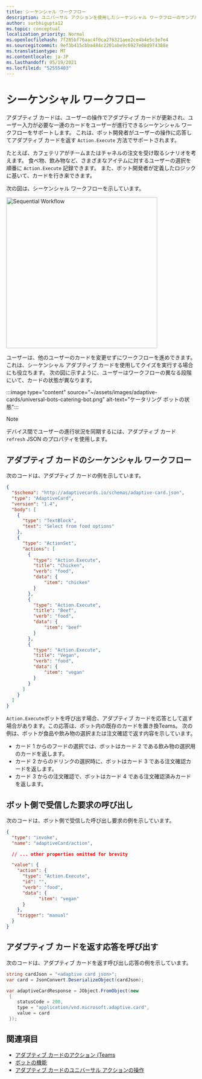 ```yaml
---
title: シーケンシャル ワークフロー
description: ユニバーサル アクションを使用したシーケンシャル ワークフローのサンプル
author: surbhigupta12
ms.topic: conceptual
localization_priority: Normal
ms.openlocfilehash: 7f285bf76aac4f0ca276321aee2ce4b4e5c3e7e4
ms.sourcegitcommit: 9ef3b415cbba484c2201abe9c6927e08d974388e
ms.translationtype: MT
ms.contentlocale: ja-JP
ms.lasthandoff: 05/19/2021
ms.locfileid: "52555403"
---
```

# <a name="sequential-workflows"></a>シーケンシャル ワークフロー

アダプティブ カードは、ユーザーの操作でアダプティブ カードが更新され、ユーザー入力が必要な一連のカードをユーザーが進行できるシーケンシャル ワークフローをサポートします。 これは、ボット開発者がユーザーの操作に応答してアダプティブ カードを返す `Action.Execute` 方法でサポートされます。

たとえば、カフェテリアがチームまたはチャネルの注文を受け取るシナリオを考えます。 食べ物、飲み物など、さまざまなアイテムに対するユーザーの選択を順番に `Action.Execute` 記録できます。 また、ボット開発者が定義したロジックに基いて、カードを行き来できます。 <br/>

次の図は、シーケンシャル ワークフローを示しています。

<img src="~/assets/images/bots/sequentialWorkflow.gif" alt="Sequential Workflow" width="400"/>

ユーザーは、他のユーザーのカードを変更せずにワークフローを進めできます。 これは、シーケンシャル アダプティブ カードを使用してクイズを実行する場合にも役立ちます。 次の図に示すように、ユーザーはワークフローの異なる段階にいて、カードの状態が異なります。

:::image type="content" source="~/assets/images/adaptive-cards/universal-bots-catering-bot.png" alt-text="ケータリング ボットの状態":::

> [!NOTE]
> デバイス間でユーザーの進行状況を同期するには、アダプティブ カード `refresh` JSON のプロパティを使用します。

## <a name="sequential-workflow-for-adaptive-cards"></a>アダプティブ カードのシーケンシャル ワークフロー

次のコードは、アダプティブ カードの例を示しています。

```JSON
{
  "$schema": "http://adaptivecards.io/schemas/adaptive-card.json",
  "type": "AdaptiveCard",
  "version": "1.4",
  "body": [
    {
      "type": "TextBlock",
      "text": "Select from food options"
    },
    { 
      "type": "ActionSet",
      "actions": [
        {
          "type": "Action.Execute",
          "title": "Chicken",
          "verb": "food",
          "data": {
              "item": "chicken"
          }
        },
        {
          "type": "Action.Execute",
          "title": "Beef",
          "verb": "food",
          "data": {
              "item": "beef"
          }
        },
        {
          "type": "Action.Execute",
          "title": "Vegan",
          "verb": "food",
          "data": {
              "item": "vegan"
          }
        }
      ]
    }
  ]
}
```

`Action.Execute`ボットを呼び出す場合、アダプティブ カードを応答として返す場合があります。この応答は、ボット内の既存のカードを置き換Teams。
次の例は、ボットが食品や飲み物の選択または注文確認で返す内容を示しています。

* カード 1 からのフードの選択では、ボットはカード 2 である飲み物の選択用のカードを返します。
* カード 2 からのドリンクの選択時に、ボットはカード 3 である注文確認カードを返します。
* カード 3 からの注文確認で、ボットはカード 4 である注文確認済みカードを返します。

## <a name="invoke-request-received-on-bot-side"></a>ボット側で受信した要求の呼び出し

次のコードは、ボット側で受信した呼び出し要求の例を示しています。

```JSON
{ 
  "type": "invoke",
  "name": "adaptiveCard/action",

  // ... other properties omitted for brevity

  "value": { 
    "action": { 
      "type": "Action.Execute", 
      "id": "", 
      "verb": "food",
      "data": { 
            "item": "vegan"
      } 
    },
    "trigger": "manual" 
  }
}
```

## <a name="invoke-response-to-return-adaptive-cards"></a>アダプティブ カードを返す応答を呼び出す

次のコードは、アダプティブ カードを返す呼び出し応答の例を示しています。

```C#
string cardJson = "<adaptive card json>";
var card = JsonConvert.DeserializeObject(cardJson);

var adaptiveCardResponse = JObject.FromObject(new
 {
    statusCode = 200,
    type = "application/vnd.microsoft.adaptive.card",
    value = card
 });
```

## <a name="see-also"></a>関連項目

* [アダプティブ カードのアクション (Teams](~/task-modules-and-cards/cards/cards-actions.md#adaptive-cards-actions)
* [ボットの機能](/azure/bot-service/bot-builder-basics?view=azure-bot-service-4.0&preserve-view=true)
* [アダプティブ カードのユニバーサル アクションの操作](Work-with-universal-actions-for-adaptive-cards.md)
